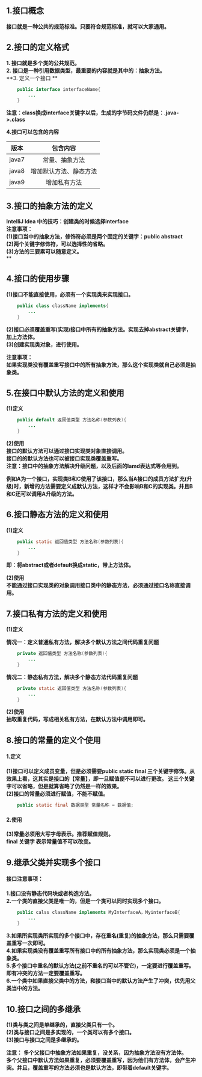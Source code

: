 ## 1.接口概念

**接口就是一种公共的规范标准。只要符合规范标准，就可以大家通用。**  

## 2.接口的定义格式

**1. 接口就是多个类的公共规范。**  
**2. 接口是一种引用数据类型，最重要的内容就是其中的：抽象方法。**  
**3. 定义一个接口 **  

```java
	public interface interfaceName{
		...
	}
```
**注意：class换成interface关键字以后，生成的字节码文件仍然是：.java->.class**  

**4.接口可以包含的内容**  

版本|包含内容
------- |:------------:
java7   |常量、抽象方法
java8   |增加默认方法、静态方法
java9   |增加私有方法


## 3.接口的抽象方法的定义

**IntelliJ Idea 中的技巧：创建类的时候选择interface**  
**注意事项：**  
**(1)接口当中的抽象方法，修饰符必须是两个固定的关键字：public  abstract**  
**(2)两个关键字修饰符，可以选择性的省略。**  
**(3)方法的三要素可以随意定义。**  
**  
## 4.接口的使用步骤

**(1)接口不能直接使用，必须有一个实现类来实现接口。**  
```java
	public class className implements{
		...
	}
```
**(2)接口必须覆盖重写(实现)接口中所有的抽象方法。实现去掉abstract关键字，加上方法体。**    
**(3)创建实现类对象，进行使用。**  

**注意事项：**  
**如果实现类没有覆盖重写接口中的所有抽象方法，那么这个实现类就自己必须是抽象类。**   
## 5.在接口中默认方法的定义和使用

**(1)定义**  
```java
	public default 返回值类型 方法名称(参数列表){
		...
	}
```
**(2)使用**  
**接口的默认方法可以通过接口实现类对象直接调用。**  
**接口的的默认方法也可以被接口实现类覆盖重写。**  
**注意：接口中的抽象方法解决升级问题，以及后面的lamd表达式等会用到。**  

**例如A为一个接口，实现类B和C使用了该接口，那么当A接口的成员方法扩充(升级)时，新增的方法需要定义成默认方法，这样才不会影响B和C的实现类。并且B和C还可以调用A升级的方法。**  

## 6.接口静态方法的定义和使用
**(1)定义**  
```java	
	public static 返回值类型 方法名称(参数列表){
		...
	}
```
**即：将abstract或者default换成static，带上方法体。**  

**(2)使用**  
**不能通过接口实现类的对象调用接口类中的静态方法，必须通过接口名称直接调用。**  

## 7.接口私有方法的定义和使用  

**(1)定义**  

**情况一：定义普通私有方法，解决多个默认方法之间代码重复问题**  
```java
	private 返回值类型 方法名称(参数列表){
		...
	}
```
**情况二：静态私有方法，解决多个静态方法代码重复问题**   
```java
	private static 返回值类型 方法名称(参数列表){
		...
	}
```
**(2)使用**  
**抽取重复代码，写成相关私有方法，在默认方法中调用即可。**  
## 8.接口的常量的定义个使用

#### 1.定义  

**(1)接口可以定义成员变量，但是必须需要public static final 三个关键字修饰。从效果上看，这其实是接口的【常量】，即一旦赋值便不可以进行更改。 这三个关键字可以省略，但是就算省略了仍然是一样的效果。**  
**(2)接口的常量必须进行赋值，不能不赋值。**  
```java
	public static final 数据类型 常量名称 = 数据值;
```

#### 2.使用


**(3)常量必须用大写字母表示。推荐赋值规则。**  
**final 关键字 表示常量值不可以改变。**  
## 9.继承父类并实现多个接口
#### 接口注意事项：
**1.接口没有静态代码块或者构造方法。**  
**2.一个类的直接父类是唯一的，但是一个类可以同时实现多个接口。**  
```java
	public calss className implements MyInterfaceA，MyinterfaceB{
		...
	}
```
**3.如果所实现类所实现的多个接口中，存在重名(重复)的抽象方法，那么只需要覆盖重写一次即可。**  
**4.如果实现类没有覆盖重写所有接口中的所有抽象方法，那么实现类必须是一个抽象类。**  
**5.多个接口中重名的默认方法(之前不重名的可以不管它)，一定要进行覆盖重写。即有冲突的方法一定要覆盖重写。**  
**6.一个类中如果直接父类中的方法，和接口当中的默认方法产生了冲突，优先用父类当中的方法。**  

## 10.接口之间的多继承

**(1)类与类之间是单继承的，直接父类只有一个。**  
**(2)类与接口之间是多实现的，一个类可以有多个接口。**  
**(3)接口与接口之间是多继承的。**  

**注意：**
**多个父接口中抽象方法如果重复，没关系，因为抽象方法没有方法体。**  
**多个父接口中默认方法如果重复，必须要覆盖重写，因为他们有方法体，会产生冲突。并且，覆盖重写的方法必须也是默认方法，即带着default关键字。**   

